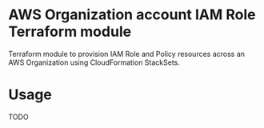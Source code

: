 # AWS Organization account IAM Role Terraform module

Terraform module to provision IAM Role and Policy resources across an AWS Organization using CloudFormation StackSets.


# Usage

TODO

<!--@include:./docs/USAGE.md-->

